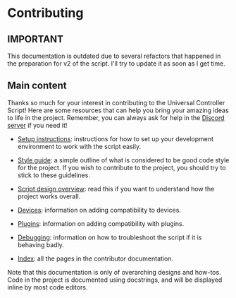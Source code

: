
# Contributing

## IMPORTANT

This documentation is outdated due to several refactors that happened in the
preparation for v2 of the script. I'll try to update it as soon as I get time.

## Main content

Thanks so much for your interest in contributing to the Universal Controller
Script! Here are some resources that can help you bring your amazing ideas to
life in the project. Remember, you can always ask for help in the
[Discord server](https://discord.gg/6vpfJUF) if you need it!

* [Setup instructions](setup.md): instructions for how to set up your
  development environment to work with the script easily.

* [Style guide](style.md): a simple outline of what is considered to be good
  code style for the project. If you wish to contribute to the project, you
  should try to stick to these guidelines.

* [Script design overview](overview.md): read this if you want to understand
  how the project works overall.

* [Devices](devices/README.md): information on adding compatibility to devices.

* [Plugins](plugins/README.md): information on adding compatibility with
  plugins.

* [Debugging](debugging/README.md): information on how to troubleshoot the
  script if it is behaving badly.

* [Index](index.md): all the pages in the contributor documentation.

Note that this documentation is only of overarching designs and how-tos. Code
in the project is documented using docstrings, and will be displayed inline by
most code editors.
